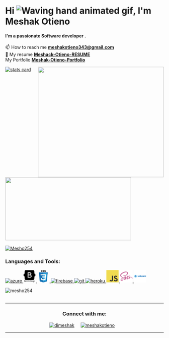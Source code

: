 <!--  ![GitHub Light](https://github.com/github-light.png#gh-dark-mode-only) -->
<!--  _**#Hi there 👋 My Name is Meshak Otieno and I'm passionate a software developer**_


 ##🔭 I’m currently working on ...My personal Porjects
 
 
-##I have skills in HTML,CSS and Java-script programming languages.


-#🌱 I’m currently learning ... React


- ##📫 How to reach me: ...


-#Email:email:meshakotieno343@gmail.com.


-#Twitter : @Dimeshak.
@octocat :-1: This PR looks great - it's ready to merge! :shipit:
 -->
 <h1 align="start">Hi <img src="https://raw.githubusercontent.com/nixin72/nixin72/master/wave.gif" 
         alt="Waving hand animated gif"
         height="45"
         width="45" />, I'm Meshak Otieno</h1>
<h4 align="start">
I'm a passionate Software developer .
</h5>

📫 How to reach me **meshakotieno343@gmail.com** <br/>
🚀 My resume **[Meshack-Otieno-RESUME](https://drive.google.com/file/d/1bNUSh8oQb_DoY03qSeUVHz9yVIwSMbrJ/view?usp=sharing)** <br/>
My Portfolio **[Meshak-Otieno-Portfolio](https://my-portfolio-mesho254.vercel.app/)**

<p>
<a align= "center" href="https://github.com/mesho254">
<img alt= "stats card" height="200px" width="400" src="https://github-readme-streak-stats.herokuapp.com/?user=mesho254&theme=radical">
<img align="right" height="350" width="400" src="https://media.giphy.com/media/u2pmTWUi0MXjyrMaVj/giphy.gif" /> </a>
</p>
<img height="200px" width="400" src="https://github-readme-stats.vercel.app/api?username=mesho254&count_private=true&theme=radical&show_icons=true" />

<p align="left"> <a href="https://twitter.com/dimeshak" target="blank"><img src="https://img.shields.io/twitter/follow/dimeshak?logo=twitter&style=for-the-badge" alt="Mesho254" /></a> </p>

<h3 align="left">Languages and Tools:</h3>
<p align="left"> <a href="https://azure.microsoft.com/en-in/" target="_blank" rel="noreferrer"> <img src="https://www.vectorlogo.zone/logos/microsoft_azure/microsoft_azure-icon.svg" alt="azure" width="40" height="40"/> </a> <a href="https://getbootstrap.com" target="_blank" rel="noreferrer"> <img src="https://raw.githubusercontent.com/devicons/devicon/master/icons/bootstrap/bootstrap-plain-wordmark.svg" alt="bootstrap" width="40" height="40"/> </a> <a href="https://www.w3schools.com/css/" target="_blank" rel="noreferrer"> <img src="https://raw.githubusercontent.com/devicons/devicon/master/icons/css3/css3-original-wordmark.svg" alt="css3" width="40" height="40"/> </a> <a href="https://firebase.google.com/" target="_blank" rel="noreferrer"> <img src="https://www.vectorlogo.zone/logos/firebase/firebase-icon.svg" alt="firebase" width="40" height="40"/> </a> <a href="https://git-scm.com/" target="_blank" rel="noreferrer"> <img src="https://www.vectorlogo.zone/logos/git-scm/git-scm-icon.svg" alt="git" width="40" height="40"/> </a> <a href="https://heroku.com" target="_blank" rel="noreferrer"> <img src="https://www.vectorlogo.zone/logos/heroku/heroku-icon.svg" alt="heroku" width="40" height="40"/> </a> <a href="https://developer.mozilla.org/en-US/docs/Web/JavaScript" target="_blank" rel="noreferrer"> <img src="https://raw.githubusercontent.com/devicons/devicon/master/icons/javascript/javascript-original.svg" alt="javascript" width="40" height="40"/> </a>  <a href="https://sass-lang.com" target="_blank" rel="noreferrer"> <img src="https://raw.githubusercontent.com/devicons/devicon/master/icons/sass/sass-original.svg" alt="sass" width="40" height="40"/> </a> <a href="https://webpack.js.org" target="_blank" rel="noreferrer"> <img src="https://raw.githubusercontent.com/devicons/devicon/d00d0969292a6569d45b06d3f350f463a0107b0d/icons/webpack/webpack-original-wordmark.svg" alt="webpack" width="40" height="40"/> </a> </p>

<p><img align="left" src="https://github-readme-stats.vercel.app/api/top-langs?username=mesho254&show_icons=true&locale=en&layout=compact" alt="mesho254" /></p>


<br><br>
<hr>

<h3 align="center">Connect with me:</h3>
<p align="center">
<a href="https://twitter.com/@di_meshak" target="blank"><img align="center" src="https://img.icons8.com/cute-clipart/64/000000/twitter.png" alt="dimeshak" height="50" width="50" /></a> &nbsp;&nbsp;&nbsp;
<a href="https://www.linkedin.com/in/meshak-otieno-0587201a4/" target="blank"><img align="center" src="https://img.icons8.com/cute-clipart/64/000000/linkedin.png" alt="meshakotieno" height="50" width="50" /></a>&nbsp;&nbsp;&nbsp;&nbsp;
</p>

<hr>
